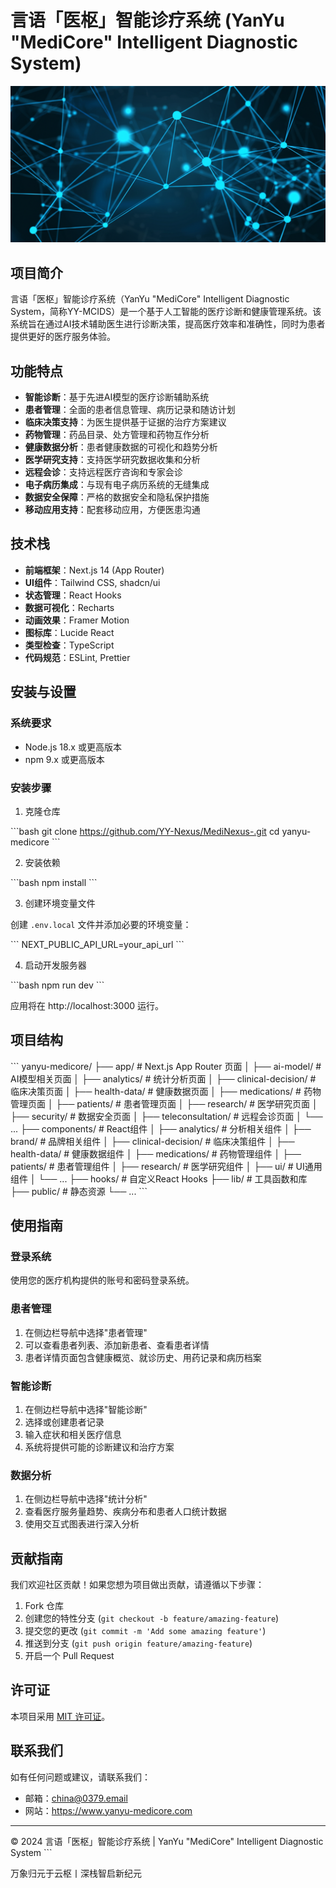 # 言语「医枢」智能诊疗系统 (YanYu "MediCore" Intelligent Diagnostic System)

![言语医枢](public/medical-data-blue-gradient.png)

## 项目简介

言语「医枢」智能诊疗系统（YanYu "MediCore" Intelligent Diagnostic System，简称YY-MCIDS）是一个基于人工智能的医疗诊断和健康管理系统。该系统旨在通过AI技术辅助医生进行诊断决策，提高医疗效率和准确性，同时为患者提供更好的医疗服务体验。

## 功能特点

- **智能诊断**：基于先进AI模型的医疗诊断辅助系统
- **患者管理**：全面的患者信息管理、病历记录和随访计划
- **临床决策支持**：为医生提供基于证据的治疗方案建议
- **药物管理**：药品目录、处方管理和药物互作分析
- **健康数据分析**：患者健康数据的可视化和趋势分析
- **医学研究支持**：支持医学研究数据收集和分析
- **远程会诊**：支持远程医疗咨询和专家会诊
- **电子病历集成**：与现有电子病历系统的无缝集成
- **数据安全保障**：严格的数据安全和隐私保护措施
- **移动应用支持**：配套移动应用，方便医患沟通

## 技术栈

- **前端框架**：Next.js 14 (App Router)
- **UI组件**：Tailwind CSS, shadcn/ui
- **状态管理**：React Hooks
- **数据可视化**：Recharts
- **动画效果**：Framer Motion
- **图标库**：Lucide React
- **类型检查**：TypeScript
- **代码规范**：ESLint, Prettier

## 安装与设置

### 系统要求

- Node.js 18.x 或更高版本
- npm 9.x 或更高版本

### 安装步骤

1. 克隆仓库

\`\`\`bash
git clone https://github.com/YY-Nexus/MediNexus-.git
cd yanyu-medicore
\`\`\`

2. 安装依赖

\`\`\`bash
npm install
\`\`\`

3. 创建环境变量文件

创建 `.env.local` 文件并添加必要的环境变量：

\`\`\`
NEXT_PUBLIC_API_URL=your_api_url
\`\`\`

4. 启动开发服务器

\`\`\`bash
npm run dev
\`\`\`

应用将在 http://localhost:3000 运行。

## 项目结构

\`\`\`
yanyu-medicore/
├── app/                    # Next.js App Router 页面
│   ├── ai-model/           # AI模型相关页面
│   ├── analytics/          # 统计分析页面
│   ├── clinical-decision/  # 临床决策页面
│   ├── health-data/        # 健康数据页面
│   ├── medications/        # 药物管理页面
│   ├── patients/           # 患者管理页面
│   ├── research/           # 医学研究页面
│   ├── security/           # 数据安全页面
│   ├── teleconsultation/   # 远程会诊页面
│   └── ...
├── components/             # React组件
│   ├── analytics/          # 分析相关组件
│   ├── brand/              # 品牌相关组件
│   ├── clinical-decision/  # 临床决策组件
│   ├── health-data/        # 健康数据组件
│   ├── medications/        # 药物管理组件
│   ├── patients/           # 患者管理组件
│   ├── research/           # 医学研究组件
│   ├── ui/                 # UI通用组件
│   └── ...
├── hooks/                  # 自定义React Hooks
├── lib/                    # 工具函数和库
├── public/                 # 静态资源
└── ...
\`\`\`

## 使用指南

### 登录系统

使用您的医疗机构提供的账号和密码登录系统。

### 患者管理

1. 在侧边栏导航中选择"患者管理"
2. 可以查看患者列表、添加新患者、查看患者详情
3. 患者详情页面包含健康概览、就诊历史、用药记录和病历档案

### 智能诊断

1. 在侧边栏导航中选择"智能诊断"
2. 选择或创建患者记录
3. 输入症状和相关医疗信息
4. 系统将提供可能的诊断建议和治疗方案

### 数据分析

1. 在侧边栏导航中选择"统计分析"
2. 查看医疗服务量趋势、疾病分布和患者人口统计数据
3. 使用交互式图表进行深入分析

## 贡献指南

我们欢迎社区贡献！如果您想为项目做出贡献，请遵循以下步骤：

1. Fork 仓库
2. 创建您的特性分支 (`git checkout -b feature/amazing-feature`)
3. 提交您的更改 (`git commit -m 'Add some amazing feature'`)
4. 推送到分支 (`git push origin feature/amazing-feature`)
5. 开启一个 Pull Request

## 许可证

本项目采用 [MIT 许可证](LICENSE)。

## 联系我们

如有任何问题或建议，请联系我们：

- 邮箱：china@0379.email
- 网站：https://www.yanyu-medicore.com

---

© 2024 言语「医枢」智能诊疗系统 | YanYu "MediCore" Intelligent Diagnostic System
\`\`\`

万象归元于云枢丨深栈智启新纪元
